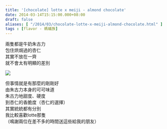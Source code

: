 ```yaml
---
title: '[chocolate] lotte x meiji - almond chocolate'
date: 2014-03-14T15:15:00.000+08:00
draft: false
aliases: [ "/2014/03/chocolate-lotte-x-meiji-almond-chocolate.html" ]
tags : [flavor - 螞蟻族]
---
```


兩隻都是牛奶朱古力  
包住烘焗過的杏仁  
其實不放在一齊  
就不會太有明顯的差別  

![](/images/almondchoco.jpg)

但事情就是有那麼的剛剛好  
由朱古力本身的可可味道  
朱古力地甜度、硬度  
到杏仁的香脆度（杏仁的選擇）  
其實統統都有分別  
我比較喜歡lotte那隻  
（鳴謝兩位在差不多的時間送這些給我的朋友）
